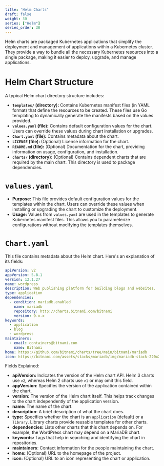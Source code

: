 ```yaml
---
title: 'Helm Charts'
draft: false
weight: 30
series: ["Helm"]
series_order: 30
---
```

Helm charts are packaged Kubernetes applications that simplify the deployment and management of applications within a Kubernetes cluster. They provide a way to bundle all the necessary Kubernetes resources into a single package, making it easier to deploy, upgrade, and manage applications.
# Helm Chart Structure
A typical Helm chart directory structure includes:
- **`templates/` (directory):** Contains Kubernetes manifest files (in YAML format) that define the resources to be created. These files use Go templating to dynamically generate the manifests based on the values provided.
- **`values.yaml` (file):** Contains default configuration values for the chart. Users can override these values during chart installation or upgrades.
- **`Chart.yaml` (file):** Contains metadata about the chart.
- **`LICENSE` (file):** (Optional) License information for the chart.
- **`README.md` (file):** (Optional) Documentation for the chart, providing information on usage, configuration, and installation.
- **`charts/` (directory):** (Optional) Contains dependent charts that are required by the main chart. This directory is used to package dependencies.
# `values.yaml`
- **Purpose:** This file provides default configuration values for the templates within the chart. Users can override these values when installing or upgrading the chart to customize the deployment.
- **Usage:** Values from `values.yaml` are used in the templates to generate Kubernetes manifest files. This allows you to parameterize configurations without modifying the templates themselves.
# `Chart.yaml`
This file contains metadata about the Helm chart. Here's an explanation of its fields:
```yaml
apiVersion: v2
appVersion: 5.8.1
version: 12.1.27
name: wordpress
description: Web publishing platform for building blogs and websites.
type: application
dependencies:
  - condition: mariadb.enabled
    name: mariadb
    repository: http://charts.bitnami.com/bitnami
    version: 9.x.x
keywords:
  - application
  - blog
  - wordpress
maintainers:
  - email: containers@bitnami.com
    name: Bitnami
home: https://github.com/bitnami/charts/tree/main/bitnami/mariadb
icon: https://bitnami.com/assets/stacks/mariadb/img/mariadb-stack-220x234.png
```
Fields Explained:
- **apiVersion:** Indicates the version of the Helm chart API. Helm 3 charts use `v2`, whereas Helm 2 charts use `v1` or may omit this field.
- **appVersion:** Specifies the version of the application contained within the chart.
- **version:** The version of the Helm chart itself. This helps track changes to the chart independently of the application version.
- **name:** The name of the chart.
- **description:** A brief description of what the chart does.
- **type:** Specifies whether the chart is an `application` (default) or a `library`. Library charts provide reusable templates for other charts.
- **dependencies:** Lists other charts that this chart depends on. For example, the WordPress chart may depend on a MariaDB chart.
- **keywords:** Tags that help in searching and identifying the chart in repositories.
- **maintainers:** Contact information for the people maintaining the chart.
- **home:** (Optional) URL to the homepage of the project.
- **icon:** (Optional) URL to an icon representing the chart or application.